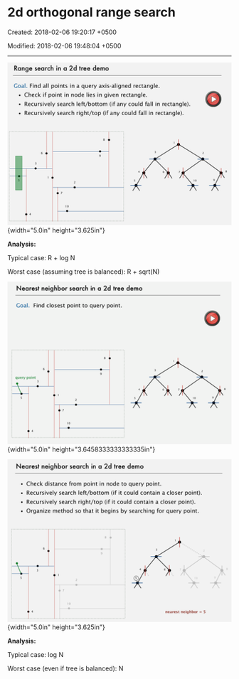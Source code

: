 # 2d orthogonal range search

Created: 2018-02-06 19:20:17 +0500

Modified: 2018-02-06 19:48:04 +0500

---

![Range search in a 2d tree demo Goal. Find all points in a query axis-aligned rectangle. • Check if point in node lies in given rectangle. • Recursively search left/bottom (if any could fall in rectangle). • Recursively search right/top (if any could fall in rectangle). 8 6 9 3 5 10 10 ](media/2d-orthogonal-range-search-image1.png){width="5.0in" height="3.625in"}



**Analysis:**

Typical case: R + log N

Worst case (assuming tree is balanced): R + sqrt(N)



![Nearest neighbor search in a 2d tree demo Goal. Find closest point to query point. query point 10 10 ](media/2d-orthogonal-range-search-image2.png){width="5.0in" height="3.6458333333333335in"}



![Nearest neighbor search in a 2d tree demo • Check distance from point in node to query point. • Recursively search left/bottom (if it could contain a closer point). • Recursively search right/top (if it could contain a closer point). Organize method so that it begins by searching for query point. 6 3 4 8 9 2 7 10 nearest neighbor = 5 ](media/2d-orthogonal-range-search-image3.png){width="5.0in" height="3.625in"}



**Analysis:**

Typical case: log N

Worst case (even if tree is balanced): N



